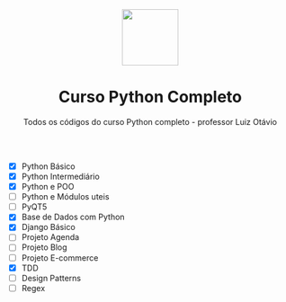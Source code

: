 <center>
    <img width="100" src="https://www.python.org/static/img/python-logo@2x.png">
</center>

<h1 align="Center">Curso Python Completo</h1>
<p align="Center">Todos os códigos do curso Python completo - professor Luiz Otávio</p>

<br>
<br>

- [x] Python Básico
- [x] Python Intermediário
- [x] Python e POO
- [ ] Python e Módulos uteis
- [ ] PyQT5
- [x] Base de Dados com Python
- [x] Django Básico
- [ ] Projeto Agenda
- [ ] Projeto Blog
- [ ] Projeto E-commerce
- [x] TDD
- [ ] Design Patterns
- [ ] Regex
